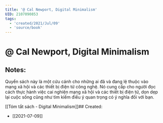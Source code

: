 ```yaml
---
title: '@ Cal Newport, Digital Minimalism'
UID: 2107090853
tags:
  - 'created/2021/Jul/09'
  - 'source/book'
---
```

# @ Cal Newport, Digital Minimalism

## Notes:
Quyển sách này là một cứu cánh cho những ai đã và đang lệ thuộc vào mạng xã hội và các thiết bị điện tử công nghệ. Nó cung cấp cho người đọc cách thực hành việc cai nghiện mạng xã hội và các thiết bị điện tử, dọn dẹp lại cuộc sống cũng như tìm kiếm điều ý quan trọng có ý nghĩa đối với bạn.

[[Tóm tắt sách - Digital Minimalism]]## Created:
- [[2021-07-09]]
